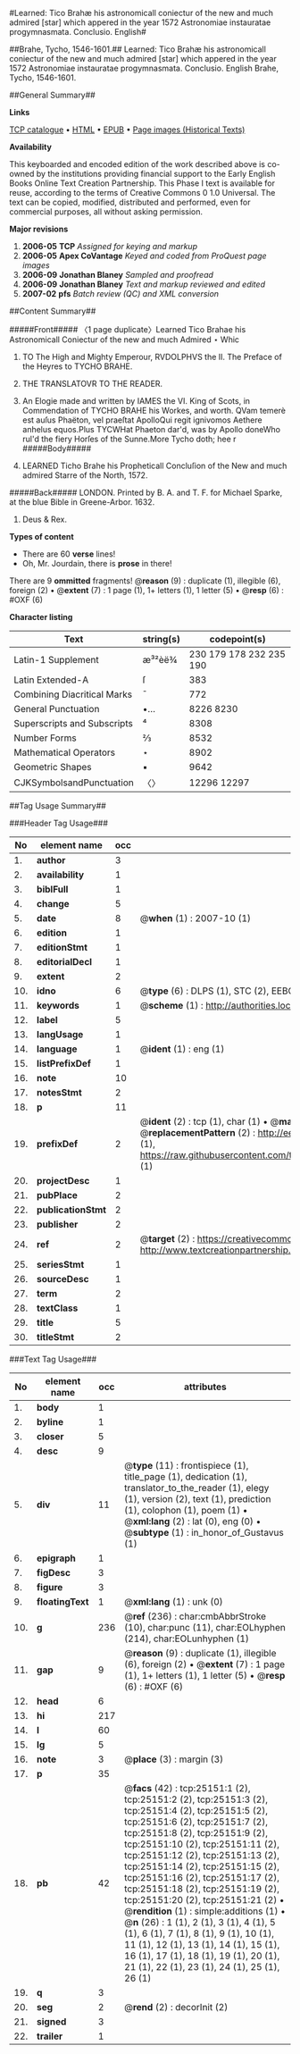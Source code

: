 #Learned: Tico Brahæ his astronomicall coniectur of the new and much admired [star] which appered in the year 1572 Astronomiae instauratae progymnasmata. Conclusio. English#

##Brahe, Tycho, 1546-1601.##
Learned: Tico Brahæ his astronomicall coniectur of the new and much admired [star] which appered in the year 1572
Astronomiae instauratae progymnasmata. Conclusio. English
Brahe, Tycho, 1546-1601.

##General Summary##

**Links**

[TCP catalogue](http://www.ota.ox.ac.uk/tcp/)  • 
[HTML](http://tei.it.ox.ac.uk/tcp/Texts-HTML/free/A16/A16631.html)  • 
[EPUB](http://tei.it.ox.ac.uk/tcp/Texts-EPUB/free/A16/A16631.epub) • 
[Page images (Historical Texts)](https://data.historicaltexts.jisc.ac.uk/view?pubId=eebo-22142171e&pageId=eebo-22142171e-25151-1)

**Availability**

This keyboarded and encoded edition of the
	       work described above is co-owned by the institutions
	       providing financial support to the Early English Books
	       Online Text Creation Partnership. This Phase I text is
	       available for reuse, according to the terms of Creative
	       Commons 0 1.0 Universal. The text can be copied,
	       modified, distributed and performed, even for
	       commercial purposes, all without asking permission.

**Major revisions**

1. __2006-05__ __TCP__ *Assigned for keying and markup*
1. __2006-05__ __Apex CoVantage__ *Keyed and coded from ProQuest page images*
1. __2006-09__ __Jonathan Blaney__ *Sampled and proofread*
1. __2006-09__ __Jonathan Blaney__ *Text and markup reviewed and edited*
1. __2007-02__ __pfs__ *Batch review (QC) and XML conversion*

##Content Summary##

#####Front#####
〈1 page duplicate〉Learned Tico Brahae his Astronomicall Coniectur of the new and much Admired ⋆ Whic
1. TO The High and Mighty Emperour, RVDOLPHVS the II. The Preface of the Heyres to TYCHO BRAHE.

1. THE TRANSLATOVR TO THE READER.

1. An Elogie made and written by IAMES the VI. King of Scots, in Commendation of TYCHO BRAHE his Workes, and worth.
QVam temerè est auſus Phaëton, vel praeſtat ApolloQui regit ignivomos Aethere anhelus equos.Plus TYCWHat Phaeton dar'd, was by Apollo doneWho rul'd the fiery Horſes of the Sunne.More Tycho doth; hee r
#####Body#####

1. LEARNED Ticho Brahe his Propheticall Concluſion of the New and much admired Starre of the North, 1572.

#####Back#####
LONDON. Printed by B. A. and T. F. for Michael Sparke, at the blue Bible in Greene-Arbor. 1632.
1. Deus & Rex.

**Types of content**

  * There are 60 **verse** lines!
  * Oh, Mr. Jourdain, there is **prose** in there!

There are 9 **ommitted** fragments! 
 @__reason__ (9) : duplicate (1), illegible (6), foreign (2)  •  @__extent__ (7) : 1 page (1), 1+ letters (1), 1 letter (5)  •  @__resp__ (6) : #OXF (6)

**Character listing**


|Text|string(s)|codepoint(s)|
|---|---|---|
|Latin-1 Supplement|æ³²èë¾|230 179 178 232 235 190|
|Latin Extended-A|ſ|383|
|Combining             Diacritical Marks|̄|772|
|General Punctuation|•…|8226 8230|
|Superscripts             and Subscripts|⁴|8308|
|Number Forms|⅔|8532|
|Mathematical Operators|⋆|8902|
|Geometric Shapes|▪|9642|
|CJKSymbolsandPunctuation|〈〉|12296 12297|

##Tag Usage Summary##

###Header Tag Usage###

|No|element name|occ|attributes|
|---|---|---|---|
|1.|__author__|3||
|2.|__availability__|1||
|3.|__biblFull__|1||
|4.|__change__|5||
|5.|__date__|8| @__when__ (1) : 2007-10 (1)|
|6.|__edition__|1||
|7.|__editionStmt__|1||
|8.|__editorialDecl__|1||
|9.|__extent__|2||
|10.|__idno__|6| @__type__ (6) : DLPS (1), STC (2), EEBO-CITATION (1), OCLC (1), VID (1)|
|11.|__keywords__|1| @__scheme__ (1) : http://authorities.loc.gov/ (1)|
|12.|__label__|5||
|13.|__langUsage__|1||
|14.|__language__|1| @__ident__ (1) : eng (1)|
|15.|__listPrefixDef__|1||
|16.|__note__|10||
|17.|__notesStmt__|2||
|18.|__p__|11||
|19.|__prefixDef__|2| @__ident__ (2) : tcp (1), char (1)  •  @__matchPattern__ (2) : ([0-9\-]+):([0-9IVX]+) (1), (.+) (1)  •  @__replacementPattern__ (2) : http://eebo.chadwyck.com/downloadtiff?vid=$1&page=$2 (1), https://raw.githubusercontent.com/textcreationpartnership/Texts/master/tcpchars.xml#$1 (1)|
|20.|__projectDesc__|1||
|21.|__pubPlace__|2||
|22.|__publicationStmt__|2||
|23.|__publisher__|2||
|24.|__ref__|2| @__target__ (2) : https://creativecommons.org/publicdomain/zero/1.0/ (1), http://www.textcreationpartnership.org/docs/. (1)|
|25.|__seriesStmt__|1||
|26.|__sourceDesc__|1||
|27.|__term__|2||
|28.|__textClass__|1||
|29.|__title__|5||
|30.|__titleStmt__|2||


###Text Tag Usage###

|No|element name|occ|attributes|
|---|---|---|---|
|1.|__body__|1||
|2.|__byline__|1||
|3.|__closer__|5||
|4.|__desc__|9||
|5.|__div__|11| @__type__ (11) : frontispiece (1), title_page (1), dedication (1), translator_to_the_reader (1), elegy (1), version (2), text (1), prediction (1), colophon (1), poem (1)  •  @__xml:lang__ (2) : lat (0), eng (0)  •  @__subtype__ (1) : in_honor_of_Gustavus (1)|
|6.|__epigraph__|1||
|7.|__figDesc__|3||
|8.|__figure__|3||
|9.|__floatingText__|1| @__xml:lang__ (1) : unk (0)|
|10.|__g__|236| @__ref__ (236) : char:cmbAbbrStroke (10), char:punc (11), char:EOLhyphen (214), char:EOLunhyphen (1)|
|11.|__gap__|9| @__reason__ (9) : duplicate (1), illegible (6), foreign (2)  •  @__extent__ (7) : 1 page (1), 1+ letters (1), 1 letter (5)  •  @__resp__ (6) : #OXF (6)|
|12.|__head__|6||
|13.|__hi__|217||
|14.|__l__|60||
|15.|__lg__|5||
|16.|__note__|3| @__place__ (3) : margin (3)|
|17.|__p__|35||
|18.|__pb__|42| @__facs__ (42) : tcp:25151:1 (2), tcp:25151:2 (2), tcp:25151:3 (2), tcp:25151:4 (2), tcp:25151:5 (2), tcp:25151:6 (2), tcp:25151:7 (2), tcp:25151:8 (2), tcp:25151:9 (2), tcp:25151:10 (2), tcp:25151:11 (2), tcp:25151:12 (2), tcp:25151:13 (2), tcp:25151:14 (2), tcp:25151:15 (2), tcp:25151:16 (2), tcp:25151:17 (2), tcp:25151:18 (2), tcp:25151:19 (2), tcp:25151:20 (2), tcp:25151:21 (2)  •  @__rendition__ (1) : simple:additions (1)  •  @__n__ (26) : 1 (1), 2 (1), 3 (1), 4 (1), 5 (1), 6 (1), 7 (1), 8 (1), 9 (1), 10 (1), 11 (1), 12 (1), 13 (1), 14 (1), 15 (1), 16 (1), 17 (1), 18 (1), 19 (1), 20 (1), 21 (1), 22 (1), 23 (1), 24 (1), 25 (1), 26 (1)|
|19.|__q__|3||
|20.|__seg__|2| @__rend__ (2) : decorInit (2)|
|21.|__signed__|3||
|22.|__trailer__|1||
